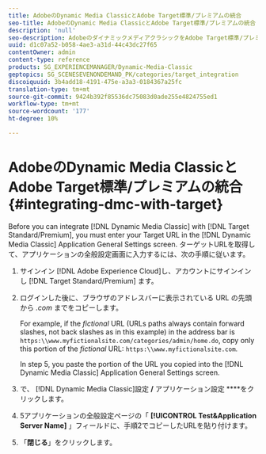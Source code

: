 ```yaml
---
title: AdobeのDynamic Media ClassicとAdobe Target標準/プレミアムの統合
seo-title: AdobeのDynamic Media ClassicとAdobe Target標準/プレミアムの統合
description: 'null'
seo-description: AdobeのダイナミックメディアクラシックをAdobe Target標準/プレミアムと統合する方法を説明します。
uuid: d1c07a52-b058-4ae3-a31d-44c43dc27f65
contentOwner: admin
content-type: reference
products: SG_EXPERIENCEMANAGER/Dynamic-Media-Classic
geptopics: SG_SCENESEVENONDEMAND_PK/categories/target_integration
discoiquuid: 3b4add18-4191-475e-a3a3-0184367a25fc
translation-type: tm+mt
source-git-commit: 9424b392f85536dc75083d0ade255e4824755ed1
workflow-type: tm+mt
source-wordcount: '177'
ht-degree: 10%

---
```



# AdobeのDynamic Media ClassicとAdobe Target標準/プレミアムの統合 {#integrating-dmc-with-target}

Before you can integrate [!DNL Dynamic Media Classic] with [!DNL Target Standard/Premium], you must enter your Target URL in the [!DNL Dynamic Media Classic] Application General Settings screen. ターゲットURLを取得して、アプリケーションの全般設定画面に入力するには、次の手順に従います。

1. サインイン [!DNL Adobe Experience Cloud]し、アカウントにサインインし [!DNL Target Standard/Premium] ます。
1. ログインした後に、ブラウザのアドレスバーに表示されている URL の先頭から *.com* までをコピーします。

   For example, if the *fictional* URL (URLs paths always contain forward slashes, not back slashes as in this example) in the address bar is `https:\\www.myfictionalsite.com/categories/admin/home.do`, copy only this portion of the *fictional* URL: `https:\\www.myfictionalsite.com`.

   In step 5, you paste the portion of the URL you copied into the [!DNL Dynamic Media Classic] Application General Settings screen.

1. で、 [!DNL Dynamic Media Classic]設定 **/** アプリケーション設定 ****&#x200B;をクリックします。
1. 5アプリケーションの全般設定ページの「 **[!UICONTROL Test&amp;Application Server Name]** 」フィールドに、手順2でコピーしたURLを貼り付けます。
1. 「**閉じる**」をクリックします。

